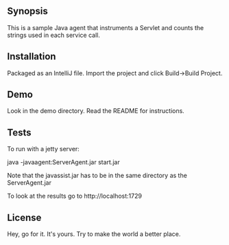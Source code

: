 ## Synopsis

This is a sample Java agent that instruments a Servlet and counts the strings used in each service call.

## Installation

Packaged as an IntelliJ file. Import the project and click Build->Build Project.

## Demo

Look in the demo directory. Read the README for instructions.

## Tests

To run with a jetty server:

java -javaagent:ServerAgent.jar start.jar

Note that the javassist.jar has to be in the same directory as the ServerAgent.jar

To look at the results go to http://localhost:1729

## License

Hey, go for it. It's yours. Try to make the world a better place.